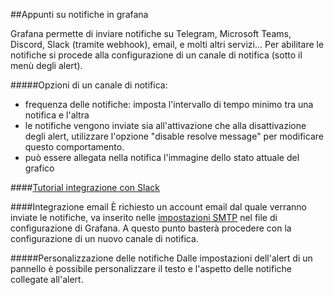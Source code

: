 ##Appunti su notifiche in grafana

Grafana permette di inviare notifiche su Telegram, Microsoft Teams, Discord, Slack (tramite webhook), email, e molti altri servizi...
Per abilitare le notifiche si procede alla configurazione di un canale di notifica (sotto il menù degli alert).

#####Opzioni di un canale di notifica:
- frequenza delle notifiche: imposta l'intervallo di tempo minimo tra una notifica e l'altra
- le notifiche vengono inviate sia all'attivazione che alla disattivazione degli alert, utilizzare l'opzione "disable resolve message" per modificare questo comportamento.
- può essere allegata nella notifica l'immagine dello stato attuale del grafico

####[Tutorial integrazione con Slack](https://medium.com/@_oleksii_/grafana-alerting-and-slack-notifications-3affe9d5f688)

####Integrazione email
È richiesto un account email dal quale verranno inviate le notifiche, va inserito nelle [impostazioni SMTP](https://grafana.com/docs/grafana/latest/installation/configuration/#smtp) nel file di configurazione di Grafana.
A questo punto basterà procedere con la configurazione di un nuovo canale di notifica.

#####Personalizzazione delle notifiche
Dalle impostazioni dell'alert di un pannello è possibile personalizzare il testo e l'aspetto delle notifiche collegate all'alert.
